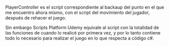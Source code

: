 PlayerController es el script correspondiente al backaup del punto en el que me encuentro ahora mismo, con el script del movimiento del jugador, después de rehacer el juego.

Sin embargo Scripts Platform Udemy equivale al script con la totalidad de las funciones de cuando lo realicé por primera vez, y por lo tanto contiene todo lo necesario para realizar el juego en lo que respecta a código c#.
